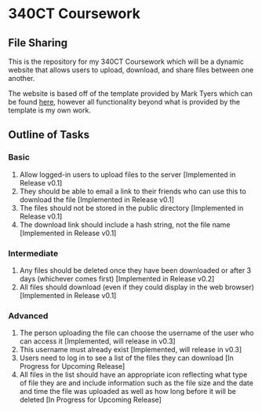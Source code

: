 # 340CT Coursework
## File Sharing

This is the repository for my 340CT Coursework which will be a dynamic website
that allows users to upload, download, and share files between one another.

The website is based off of the template provided by Mark Tyers which can be found
[here](https://github.coventry.ac.uk/web/template-dynamic-websites), however all
functionality beyond what is provided by the template is my own work.

## Outline of Tasks
### Basic

1. Allow logged-in users to upload files to the server \[Implemented in Release v0.1\]
2. They should be able to email a link to their friends who can use this to download the file \[Implemented in Release v0.1\]
3. The files should not be stored in the public directory \[Implemented in Release v0.1\]
4. The download link should include a hash string, not the file name \[Implemented in Release v0.1\]

### Intermediate

1. Any files should be deleted once they have been downloaded or after 3 days (whichever comes first) \[Implemented in Release v0.2\]
2. All files should download (even if they could display in the web browser) \[Implemented in Release v0.1\]

### Advanced

1. The person uploading the file can choose the username of the user who can access it \[Implemented, will release in v0.3\]
2. This username must already exist \[Implemented, will release in v0.3\]
3. Users need to log in to see a list of the files they can download \[In Progress for Upcoming Release\]
4. All files in the list should have an appropriate icon reflecting what type of file they are and include information such as the file size and the date and time the file was uploaded as well as how long before it will be deleted \[In Progress for Upcoming Release\]

